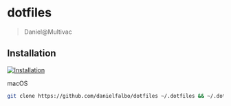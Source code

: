 # dotfiles

> Daniel@Multivac

## Installation

[![Installation](https://github.com/danielfalbo/dotfiles/actions/workflows/installation.yml/badge.svg)](https://github.com/danielfalbo/dotfiles/actions/workflows/installation.yml)

macOS

```zsh
git clone https://github.com/danielfalbo/dotfiles ~/.dotfiles && ~/.dotfiles/install.sh
```
